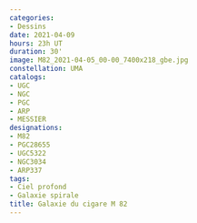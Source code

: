 ```yaml
---
categories:
- Dessins
date: 2021-04-09
hours: 23h UT
duration: 30'
image: M82_2021-04-05_00-00_7400x218_gbe.jpg
constellation: UMA
catalogs:
- UGC
- NGC
- PGC
- ARP
- MESSIER
designations:
- M82
- PGC28655 
- UGC5322  
- NGC3034
- ARP337
tags:
- Ciel profond
- Galaxie spirale 
title: Galaxie du cigare M 82
---
```

